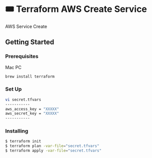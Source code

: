 # :tickets: Terraform AWS Create Service

AWS Service Create

## Getting Started

### Prerequisites

Mac PC

```bash
brew install terraform
```

### Set Up

```bash
vi secret.tfvars
-----------
aws_access_key = "XXXXX"
aws_secret_key = "XXXXX"
-----------
```

### Installing

```bash
$ terraform init
$ terraform plan -var-file="secret.tfvars"
$ terraform apply -var-file="secret.tfvars"
```

